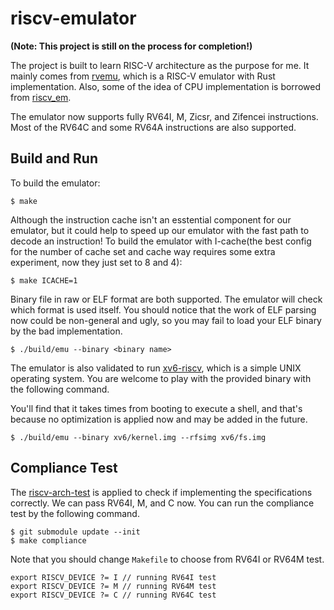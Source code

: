 # riscv-emulator

**(Note: This project is still on the process for completion!)**

The project is built to learn RISC-V architecture as the purpose for me. It mainly comes 
from [rvemu](https://github.com/d0iasm/rvemu), which is a RISC-V emulator with 
Rust implementation. Also, some of the idea of CPU implementation is borrowed from 
[riscv_em](https://github.com/franzflasch/riscv_em).

The emulator now supports fully RV64I, M, Zicsr, and Zifencei instructions. Most of the RV64C
and some RV64A instructions are also supported.

## Build and Run

To build the emulator:
```
$ make
```

Although the instruction cache isn't an esstential component for our emulator, but it could
help to speed up our emulator with the fast path to decode an instruction! To build the
emulator with I-cache(the best config for the number of cache set and cache way requires some
extra experiment, now they just set to 8 and 4):
```
$ make ICACHE=1
```

Binary file in raw or ELF format are both supported. The emulator will check which format is 
used itself. You should notice that the work of ELF parsing now could be non-general and 
ugly, so you may fail to load your ELF binary by the bad implementation.
```
$ ./build/emu --binary <binary name>
```

The emulator is also validated to run [xv6-riscv](https://github.com/mit-pdos/xv6-riscv),
which is a simple UNIX operating system. You are welcome to play with the provided binary with
the following command.

You'll find that it takes times from booting to execute a shell, and that's because no 
optimization is applied now and may be added in the future.
```
$ ./build/emu --binary xv6/kernel.img --rfsimg xv6/fs.img
```

## Compliance Test

The [riscv-arch-test](https://github.com/riscv/riscv-arch-test) is applied to check if 
implementing the specifications correctly. We can pass RV64I, M, and C now. You can run the 
compliance test by the following command.
```
$ git submodule update --init
$ make compliance
```

Note that you should change `Makefile` to choose from RV64I or RV64M test.
```
export RISCV_DEVICE ?= I // running RV64I test
export RISCV_DEVICE ?= M // running RV64M test
export RISCV_DEVICE ?= C // running RV64C test
```
